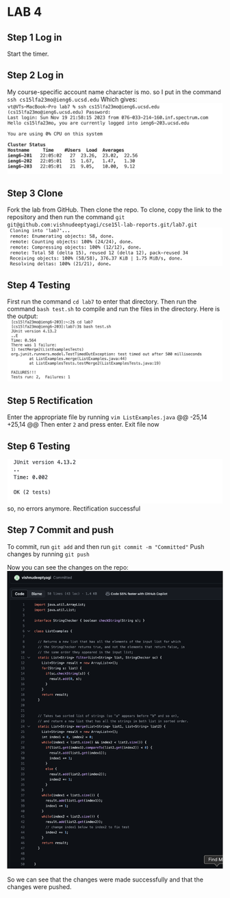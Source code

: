 # LAB 4

## Step 1 Log in
Start the timer.

## Step 2 Log in
My course-specific account name character is mo. so I put in the command ```ssh cs15lfa23mo@ieng6.ucsd.edu```
Which gives:
![log-in](log-in.png)

## Step 3 Clone
Fork the lab from GitHub. Then clone the repo. To clone, copy the link to the repository and then run the command ```git git@github.com:vishnudeeptyagi/cse15l-lab-reports.git/lab7.git``` 
![clone4](clone4.png)

## Step 4 Testing
First run the command ```cd lab7``` to enter that directory.
Then run the command ```bash test.sh``` to compile and run the files in the directory.
Here is the output: ![error](error.png)

## Step 5 Rectification
Enter the appropriate file by running ```vim ListExamples.java```
@@ -25,14 +25,14 @@ Then enter ```2``` and press enter.
Exit file now

## Step 6 Testing
![test2](test2.png)
so, no errors anymore. Rectification successful 

## Step 7 Commit and push
To commit, run ```git add``` and then run ```git commit -m "Committed"```
Push changes by running ```git push```

Now you can see the changes on the repo:
![Committed](Committed.png)

So we can see that the changes were made successfully and that the changes were pushed.

